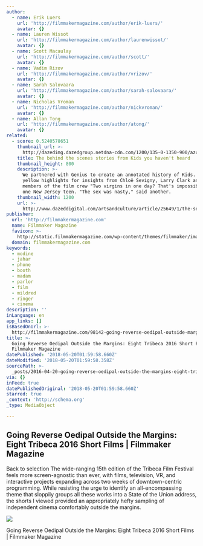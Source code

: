 ```yaml
---
author:
  - name: Erik Luers
    url: 'http://filmmakermagazine.com/author/erik-luers/'
    avatar: {}
  - name: Lauren Wissot
    url: 'http://filmmakermagazine.com/author/laurenwissot/'
    avatar: {}
  - name: Scott Macaulay
    url: 'http://filmmakermagazine.com/author/scott/'
    avatar: {}
  - name: Vadim Rizov
    url: 'http://filmmakermagazine.com/author/vrizov/'
    avatar: {}
  - name: Sarah Salovaara
    url: 'http://filmmakermagazine.com/author/sarah-salovaara/'
    avatar: {}
  - name: Nicholas Vroman
    url: 'http://filmmakermagazine.com/author/nickvroman/'
    avatar: {}
  - name: Allan Tong
    url: 'http://filmmakermagazine.com/author/atong/'
    avatar: {}
related:
  - score: 0.5240578651
    thumbnail_url: >-
      http://dazedimg.dazedgroup.netdna-cdn.com/1200/135-0-1350-900/azure/dazed-prod/1130/1/1131516.jpg
    title: The behind the scenes stories from Kids you haven't heard
    thumbnail_height: 800
    description: >-
      We partnered with Genius to create an annotated history of Kids. Click the
      yellow highlights for insights from Chloë Sevigny, Larry Clark and key
      members of the film crew "Two virgins in one day? That's impossible," said
      one New Jersey teen. "The sex was nasty," said another.
    thumbnail_width: 1200
    url: >-
      http://www.dazeddigital.com/artsandculture/article/25649/1/the-secret-history-of-kids
publisher:
  url: 'http://filmmakermagazine.com'
  name: Filmmaker Magazine
  favicon: >-
    http://static.filmmakermagazine.com/wp-content/themes/filmmaker/images/favicon.ico.gzip
  domain: filmmakermagazine.com
keywords:
  - modine
  - jahar
  - phone
  - booth
  - madam
  - parlor
  - film
  - mildred
  - ringer
  - cinema
description: ''
inLanguage: en
app_links: []
isBasedOnUrl: >-
  http://filmmakermagazine.com/98142-going-reverse-oedipal-outside-margins-eight-tribeca-2016-short-films/
title: >-
  Going Reverse Oedipal Outside the Margins: Eight Tribeca 2016 Short Films |
  Filmmaker Magazine
datePublished: '2018-05-20T01:59:58.660Z'
dateModified: '2018-05-20T01:59:58.358Z'
sourcePath: >-
  _posts/2016-04-20-going-reverse-oedipal-outside-the-margins-eight-tribeca-201.md
via: {}
inFeed: true
datePublishedOriginal: '2018-05-20T01:59:58.660Z'
starred: true
_context: 'http://schema.org'
_type: MediaObject

---
```

<article style=""><h1>Going Reverse Oedipal Outside the Margins: Eight Tribeca 2016 Short Films | Filmmaker Magazine</h1><p>Back to selection The wide-ranging 15th edition of the Tribeca Film Festival feels more screen-agnostic than ever, with films, television, VR, and interactive projects expanding across two weeks of downtown-centric programming. While resisting the urge to identify an all-encompassing theme that sloppily groups all these works into a State of the Union address, the shorts I viewed provided an appropriately hefty sampling of independent cinema comfortably outside the margins.</p><img src="http://static.filmmakermagazine.com/wp-content/uploads/2016/04/theboard.jpg" /></article>

Going Reverse Oedipal Outside the Margins: Eight Tribeca 2016 Short Films | Filmmaker Magazine